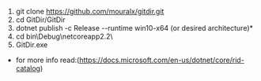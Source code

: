1. git clone https://github.com/mouralx/gitdir.git
2. cd GitDir/GitDir
3. dotnet publish -c Release --runtime win10-x64 (or desired architecture)*
4. cd bin\Debug\netcoreapp2.2\
5. GitDir.exe

* for more info read:(https://docs.microsoft.com/en-us/dotnet/core/rid-catalog)
